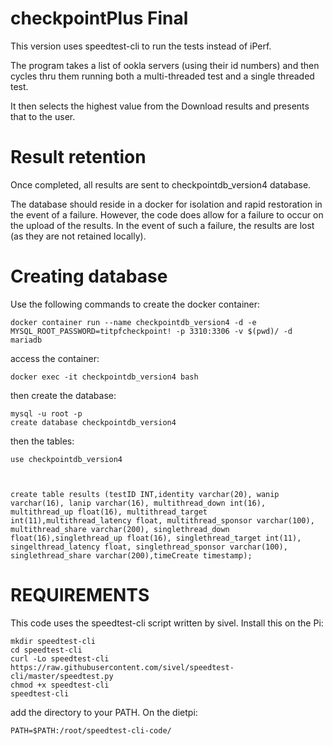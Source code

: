 # checkpointPlus Final
This version uses speedtest-cli to run the tests instead of iPerf.

The program takes a list of ookla servers (using their id numbers) and then cycles thru them running both a multi-threaded test and a single threaded test.

It then selects the highest value from the Download results and presents that to the user.

# Result retention

Once completed, all results are sent to checkpointdb_version4 database.

The database should reside in a docker for isolation and rapid restoration in the event of a failure.  However, the code does allow for a failure to occur on the upload of the results.  In the event of such a failure, the results are lost (as they are not retained locally).

# Creating database

Use the following commands to create the docker container:

```
docker container run --name checkpointdb_version4 -d -e MYSQL_ROOT_PASSWORD=titpfcheckpoint! -p 3310:3306 -v $(pwd)/ -d mariadb
```

access the container:
```
docker exec -it checkpointdb_version4 bash
```

then create the database:
```
mysql -u root -p
create database checkpointdb_version4
```

then the tables:
```
use checkpointdb_version4



create table results (testID INT,identity varchar(20), wanip varchar(16), lanip varchar(16), multithread_down int(16), multithread_up float(16), multithread_target int(11),multithread_latency float, multithread_sponsor varchar(100), multithread_share varchar(200), singlethread_down float(16),singlethread_up float(16), singlethread_target int(11), singelthread_latency float, singlethread_sponsor varchar(100), singlethread_share varchar(200),timeCreate timestamp); 
```

# REQUIREMENTS

This code uses the speedtest-cli script written by sivel.  Install this on the Pi:

```
mkdir speedtest-cli
cd speedtest-cli
curl -Lo speedtest-cli https://raw.githubusercontent.com/sivel/speedtest-cli/master/speedtest.py
chmod +x speedtest-cli
speedtest-cli
```

add the directory to your PATH. On the dietpi:

```
PATH=$PATH:/root/speedtest-cli-code/
```
